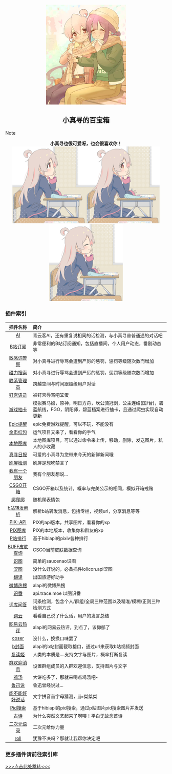
<div align=center>

<img width="250" height="312" src="https://github.com/zhenxun-org/zhenxun_bot_plugins/blob/main/docs_image/tt.jpg"/>

## 小真寻的百宝箱

</div>

> [!NOTE]
>
> <div align="center"><b>小真寻也很可爱呀，也会很喜欢你！</b></div>
>
> <div align="center"><img width="230" height="240" src="https://github.com/zhenxun-org/zhenxun_bot_plugins/blob/main/docs_image/tt3.png"/><img width="230" height="240" src="https://github.com/zhenxun-org/zhenxun_bot_plugins/blob/main/docs_image/tt1.png"/><img width="230" height="240" src="https://github.com/zhenxun-org/zhenxun_bot_plugins/blob/main/docs_image/tt2.png"/></div>

### 插件索引

| 插件名称 | 简介 |
| :---: | :---|
|[AI](https://github.com/zhenxun-org/zhenxun_bot_plugins/tree/main/plugins/ai) | 青云客AI，还有重复说相同的话检测，与小真寻普普通通的对话吧 |
|[B站订阅](https://github.com/zhenxun-org/zhenxun_bot_plugins/tree/main/plugins/bilibili_sub)|非常便利的B站订阅通知，包括直播间，个人用户动态，番剧动态等|
|[敏感词警察](https://github.com/zhenxun-org/zhenxun_bot_plugins/tree/main/plugins/black_word)|对小真寻进行辱骂会遭到严厉的惩罚，惩罚等级随次数而增加|
|[磁力搜索](https://github.com/zhenxun-org/zhenxun_bot_plugins/tree/main/plugins/bt)|对小真寻进行辱骂会遭到严厉的惩罚，惩罚等级随次数而增加|
|[联系管理员](https://github.com/zhenxun-org/zhenxun_bot_plugins/tree/main/plugins/dialogue)|跨越空间与时间跟超级用户对话|
|[钉宫语录](https://github.com/zhenxun-org/zhenxun_bot_plugins/tree/main/plugins/dinggong)|被钉宫辱骂吧笨蛋|
|[游戏抽卡](https://github.com/zhenxun-org/zhenxun_bot_plugins/tree/main/plugins/draw_card)|模拟赛马娘，原神，明日方舟，坎公骑冠剑，公主连结(国/台)，碧蓝航线，FGO，阴阳师，碧蓝档案进行抽卡，且通过爬虫实现自动更新|
|[Epic提醒](https://github.com/zhenxun-org/zhenxun_bot_plugins/tree/main/plugins/epic)|epic免费游戏提醒，可以不玩，不能没有|
|[金币红包](https://github.com/zhenxun-org/zhenxun_bot_plugins/tree/main/plugins/gold_redbag)|运气项目又来了，看看你的手气|
|[本地图库](https://github.com/zhenxun-org/zhenxun_bot_plugins/tree/main/plugins/image_management)|本地图库项目，可以通过命令来上传，移动，删除，发送图片，私人的小收藏|
|[真寻日报](https://github.com/zhenxun-org/zhenxun_bot_plugins/tree/main/plugins/mahiro_report)|可爱的小真寻为您带来今天的新鲜新闻哦|
|[刷屏检测](https://github.com/zhenxun-org/zhenxun_bot_plugins/tree/main/plugins/mute)|刷屏是想吃禁言了|
|[我有一个朋友](https://github.com/zhenxun-org/zhenxun_bot_plugins/tree/main/plugins/one_friend)|我有个朋友想说...|
|[CSGO开箱](https://github.com/zhenxun-org/zhenxun_bot_plugins/tree/main/plugins/open_cases)|CSGO开箱以及统计，概率与完美公示的相同，模拟开箱戒赌|
|[爬爬爬](https://github.com/zhenxun-org/zhenxun_bot_plugins/tree/main/plugins/pa)|随机爬表情包|
|[b站转发解析](https://github.com/zhenxun-org/zhenxun_bot_plugins/tree/main/plugins/parse_bilibili)|解析b站转发消息，包括专栏，视频url，分享消息等等|
|[PIX-API](https://github.com/zhenxun-org/zhenxun_bot_plugins/tree/main/plugins/pix_api)|PIX的api版本，共享图库，看看你的xp|
|[PIX图库](https://github.com/zhenxun-org/zhenxun_bot_plugins/tree/main/plugins/pix_gallery)|PIX的本地版本，收集你和群友的xp|
|[P站排行](https://github.com/zhenxun-org/zhenxun_bot_plugins/tree/main/plugins/pixiv_rank_search)|基于hibiapi的pixiv各种排行|
|[BUFF皮肤查询](https://github.com/zhenxun-org/zhenxun_bot_plugins/tree/main/plugins/search_buff_skin_price)|CSGO当前皮肤数据查询|
|[识图](https://github.com/zhenxun-org/zhenxun_bot_plugins/tree/main/plugins/search_image)|简单的saucenao识图|
|[涩图](https://github.com/zhenxun-org/zhenxun_bot_plugins/tree/main/plugins/send_setu_)|没什么好说的，必备插件lolicon.api涩图|
|[翻译](https://github.com/zhenxun-org/zhenxun_bot_plugins/tree/main/plugins/translate)|出国旅游好助手|
|[微博热搜](https://github.com/zhenxun-org/zhenxun_bot_plugins/tree/main/plugins/wbtop)|alapi的微博热搜|
|[识番](https://github.com/zhenxun-org/zhenxun_bot_plugins/tree/main/plugins/what_anime)|api.trace.moe 以图识番|
|[词库问答](https://github.com/zhenxun-org/zhenxun_bot_plugins/tree/main/plugins/word_bank)| 词条检测，包含个人/群组/全局三种范围以及精准/模糊/正则三种检测方式 |
|[词云](https://github.com/zhenxun-org/zhenxun_bot_plugins/tree/main/plugins/word_clouds)|看看自己说了什么话，用户的发言总结|
|[网易云热评](https://github.com/zhenxun-org/zhenxun_bot_plugins/tree/main/plugins/comments_163)|alapi的网易云热评，到点了，该抑郁了|
|[coser](https://github.com/zhenxun-org/zhenxun_bot_plugins/tree/main/plugins/coser)|没什么，换换口味罢了|
|[b封面](https://github.com/zhenxun-org/zhenxun_bot_plugins/tree/main/plugins/cover)|alapi的b站封面截取接口，通过url来获取b站视频封面|
|[复读姬](https://github.com/zhenxun-org/zhenxun_bot_plugins/tree/main/plugins/fudu)|人类的本质是....支持文字与图片，概率打断复读|
|[群欢迎消息](https://github.com/zhenxun-org/zhenxun_bot_plugins/tree/main/plugins/group_welcome_msg)|设置群组成员的入群欢迎信息，支持图片与文字|
|[鸡汤](https://github.com/zhenxun-org/zhenxun_bot_plugins/tree/main/plugins/jidang)|大饼吃多了，那就来喝点鸡汤吧~|
|[鲁迅说](https://github.com/zhenxun-org/zhenxun_bot_plugins/tree/main/plugins/luxun)|鲁迅曾经说过...|
|[能不能好好说话](https://github.com/zhenxun-org/zhenxun_bot_plugins/tree/main/plugins/nbnhhsh)|文字拼音首字母猜测，jjj=桀桀桀|
|[Pid搜索](https://github.com/zhenxun-org/zhenxun_bot_plugins/tree/main/plugins/pid_search)|基于hibiapi的pid搜索，通过p站图片pid搜索图片并发送|
|[古诗](https://github.com/zhenxun-org/zhenxun_bot_plugins/tree/main/plugins/poetry)|为什么突然文艺起来了啊喂！平白无故念首诗|
|[二次元语录](https://github.com/zhenxun-org/zhenxun_bot_plugins/tree/main/plugins/quotations)|二次元给你力量|
|[roll](https://github.com/zhenxun-org/zhenxun_bot_plugins/tree/main/plugins/roll)|犹豫不决吗？那就让我帮你决定吧|



### 更多插件请前往索引库

[>>>点击此处跳转<<<](https://github.com/zhenxun-org/zhenxun_bot_plugins_index)